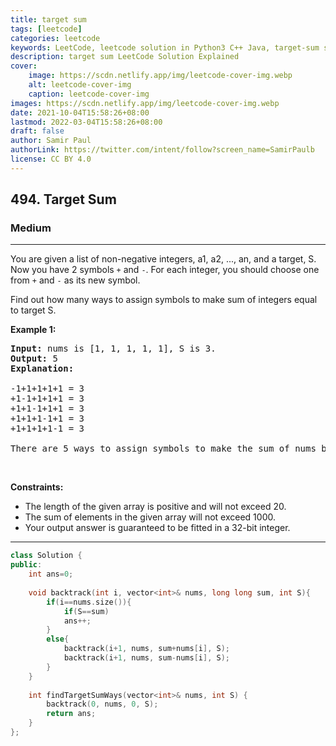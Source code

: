 ```yaml
---
title: target sum
tags: [leetcode]
categories: leetcode
keywords: LeetCode, leetcode solution in Python3 C++ Java, target-sum solution
description: target sum LeetCode Solution Explained
cover:
    image: https://scdn.netlify.app/img/leetcode-cover-img.webp
    alt: leetcode-cover-img
    caption: leetcode-cover-img
images: https://scdn.netlify.app/img/leetcode-cover-img.webp
date: 2021-10-04T15:58:26+08:00
lastmod: 2022-03-04T15:58:26+08:00
draft: false
author: Samir Paul
authorLink: https://twitter.com/intent/follow?screen_name=SamirPaulb
license: CC BY 4.0
---
```



<h2>494. Target Sum</h2><h3>Medium</h3><hr><div><p>You are given a list of non-negative integers, a1, a2, ..., an, and a target, S. Now you have 2 symbols <code>+</code> and <code>-</code>. For each integer, you should choose one from <code>+</code> and <code>-</code> as its new symbol.</p>

<p>Find out how many ways to assign symbols to make sum of integers equal to target S.</p>

<p><b>Example 1:</b></p>

<pre><b>Input:</b> nums is [1, 1, 1, 1, 1], S is 3. 
<b>Output:</b> 5
<b>Explanation:</b> 

-1+1+1+1+1 = 3
+1-1+1+1+1 = 3
+1+1-1+1+1 = 3
+1+1+1-1+1 = 3
+1+1+1+1-1 = 3

There are 5 ways to assign symbols to make the sum of nums be target 3.
</pre>

<p>&nbsp;</p>
<p><strong>Constraints:</strong></p>

<ul>
	<li>The length of the given array is positive and will not exceed 20.</li>
	<li>The sum of elements in the given array will not exceed 1000.</li>
	<li>Your output answer is guaranteed to be fitted in a 32-bit integer.</li>
</ul>
</div>

---




```cpp
class Solution {
public:
    int ans=0;
    
    void backtrack(int i, vector<int>& nums, long long sum, int S){
        if(i==nums.size()){
            if(S==sum)
            ans++;
        }
        else{
            backtrack(i+1, nums, sum+nums[i], S);
            backtrack(i+1, nums, sum-nums[i], S);
        }
    }
    
    int findTargetSumWays(vector<int>& nums, int S) {
        backtrack(0, nums, 0, S);
        return ans;
    }
};
```

